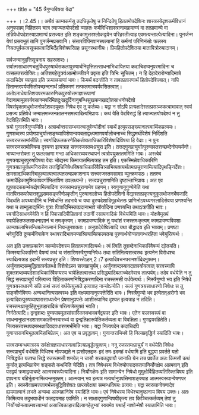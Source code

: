 +++
title = "45 त्रैगुण्यविषया वेदा"

+++
।।2.45।। अथैवं काम्यकर्मसु तदधिकृतेषु च निन्दितेषु हिततमोपदेशिनः
शास्त्रस्येदृशकर्मविधानं अनुपपन्नम् विहितस्य चात्र त्याज्यतयोपदेशो
व्याहतः कर्मविधिशास्त्राणामप्रामाण्यं वा तत्प्रामाण्ये वा
तन्निषेधोपदेशस्याप्रामाण्यं प्रसज्यत इति शङ्कामुत्तरश्लोकद्वयेन
परिहरतीत्याह एवमत्यन्ताल्पेत्यादिना। पुनर्जन्म येषां प्रसवभूतं तानि
पुनर्जन्मप्रसवानि। संसारविपिनवानस्पत्यानां हि कर्मणां परिणिनंसोः फलस्य
नियतपूर्वकत्वसूचकत्वादिभिर्देहविशेषपरिग्रहः प्रसूनस्थानीयः।
प्रियहितोपदेशितया मातापित्रोरुपादानम्।

सर्वजन्मानुवृत्तिसूचनाय सहस्रशब्दः।
सर्वात्मसाधारणचतुर्विधपुरुषार्थसकलापुरुषार्थनिवृत्तितत्साधनाभिधायितया
कदाचिदप्यनुपरमादिना च वत्सलतरत्वोक्तिः। अतिशयहेतुत्रयंआत्मोज्जीवने
प्रवृत्ता इति त्रिभिः सूचितम्। न हि देहादेरारोग्यादिमात्रे कदाचिदेव
व्यापृता इति क्रमात्त्रयाणां भावः। किमर्थं वदन्तीति न तावत्प्रतारणार्थं
हितोपदेशित्वात्। नापि हितान्तरपर्यवसितोपच्छन्दनार्थं प्रतिकरणं
तत्फलमात्रपर्यवसितत्वात्। अतोऽनाधेयातिशयपरमकारुणिकपुरुषोत्तमाज्ञारूपाणां
वेदानामामूलपर्यवसानमपरिमितदुःखदुर्दिनानुबन्धिसुखकणखद्योतसाधनोपदेशो
विषसंपृक्तमधुभोजनोपदेशवदयुक्तः निषेध एव तु कर्तव्यः। यद्वा न सोऽपि
प्रत्यक्षादेस्तत्प्रसञ्जकत्वाभावात् स्वयं प्रसज्य प्रतिषेधे
जम्बालमज्जनक्षालनसमत्वादित्यभिप्रायः। कथं वेति वेदविरुद्धं हि
त्याज्यतयोपदेश्यं न तु वेदविहितमिति भावः।  
त्रयो गुणास्त्रैगुण्यमिति। अत्रार्थान्तरासम्भवात्चातुर्वर्ण्यादीनां
स्वार्थे इत्युपसङ्ख्यानात्स्वार्थिकप्रत्ययः। गुणशब्दस्य
प्रयोगप्राचुर्यात्सङ्ख्याविशेषान्वयबलाद्वक्ष्यमाणपर्यालोचनाच्च
सिद्धमर्थविशेषं निर्दिशति सत्त्वरजस्तमांसीति।
स्वर्गादिफलकरणेतिकर्तव्यताधिकारिविशेषादिविषया हि वेदाः। न पुनः
सत्त्वरजस्तमोविषया दृश्यन्त इत्यत्राह सत्त्वरजस्तमःप्रचुरा इति।
तत्तद्गुणप्राचुर्यात्पुरुषास्तत्तच्छब्देनोपचर्यन्ते। भाष्यान्तरोक्ता तु
फललक्षणा मन्दा अधिकारव्यवस्थापनं त्वत्रोपयुक्ततममिति भावः। अस्त्वेवं
गुणत्रयप्रचुरपुरुषविषया वेदाः चोद्यस्य किमायातमित्यत्राह तम इति।
एकस्मिन्नेवाधिकारिणि गुणत्रयप्राचुर्यभ्रमनिरासेन
तत्तद्विधिनिषेधविषयाधिकारिवैचित्र्याभिव्यक्त्यर्थंतमःप्रचुराणामित्यादिपृथङ्निर्देशः।
तामसाद्यधिकारिबाहुल्याल्पत्वाल्पतरत्वप्रकाशनाय सत्त्वरजस्तमसामग्र
व्युत्क्रमपाठः। ततश्च क्रमादैहिकामुष्मिकापवर्गाभिलाषिण
उपलक्ष्यन्ते। सत्त्वप्रचुराणामिति दृष्टान्ताभिप्रायः। अत एव
ह्युपपादकग्रन्थेयद्येषामित्यादिना रजस्तमःप्रचुराणामेव
ग्रहणम्। स्वगुणानुगुण्येनेति यथा वातपित्तकफोपात्तशुद्धसमसङ्कीर्णप्रकृतीन्
पुरुषानालोच्य हितोपदेशिनो वैद्यास्तत्प्रकृत्यनुकूलभोजनभैषजादि विदधति
अपथ्यादीनि च निषेधन्ति तदभावे च यथा दुरुपदेशादिमूढचेतसः
प्राणिनोऽपथ्यगरलादिसेवया प्रणश्यन्ति यथा च ताम्बूलाद्यर्थिनः पुत्राः
पित्रादिभिस्तत्प्रदानाभावे चौर्यादिना प्रणश्यन्ति तथाऽत्रापीति
भावः। स्वर्गादिसाधनमेवेति न हि पिपासादिपीडितानां तदानीं रसायनादिकं
विधेयमिति भावः। मोक्षवैमुख्यं स्वापेक्षितफलसाधनाज्ञानं च तमःकृत्यम्।
कामप्रावण्यादिकं तु यथांशं रजस्तमःकृत्यम् कामप्रावण्यविवशाः
काम्यफलाभिसन्धिबलेनात्मानं नियन्तुमशक्ताः। अनुपादेयेष्वित्यादि यथा
बौद्धादय इति भाव्यम्। प्रणष्टा भवेयुरिति दुष्कर्मविपाकेन
स्थावरादिभावमप्याश्रित्याचित्कल्पतया पुरुषार्थयोग्यतागन्धरहिता
भवेयुरित्यर्थः।


अत इति उक्तप्रकारेण काम्योपदेशस्य हिततमत्वादित्यर्थः। त्वं त्विति
तुशब्देनाधिकारिवैषम्यं द्योतयति। किमस्याधिकारिणो वैषम्यं कथं च
संसारिणस्त्रैगुण्यनिषेधः तथा सतिनित्यसत्त्वस्थः इत्यनेन विरोधश्च
स्यादित्यत्राह इदानीं सत्त्वप्रचुर इति। शिष्यस्तेऽहम् 2।7
इत्यादिवचनपरामर्शादिदमुक्तम्। अर्जुनशब्दसम्बुद्धितात्पर्यलब्धो
विशेषोऽस्य सत्त्वप्राचुर्यम्। अर्जुनशब्दस्यावदातपर्यायत्वात्
सत्त्वस्यापि शुक्लशब्दव्यपदेशादधिकारिवैषम्यस्य चापेक्षितत्वात्तथा
प्रसिद्ध्यादिबलाच्चेदमेवात्र तात्पर्यम्। तदेव वर्धयेति न तु सिद्धं
सत्त्वप्राचुर्यं परित्यज्य विहिताकरणनिषिद्धकरणादिना रजस्तमसी
वर्धयेत्यर्थः। निस्त्रैगुण्यो भव इति निषेधे गुणत्रयसाधारणे सति कथं
सत्त्वं वर्धयेत्युच्यते इत्यत्राह नान्योऽन्येति। सत्यं गुणत्रयसाधारणो
निषेधः स तु सङ्कीर्णविषयः अन्यथानित्यसत्वस्थः इति वक्ष्यमाणानुपपत्तेरिति
भावः। निस्त्रैगुण्यो भव इत्येतत्अरोगो भव
इत्यादिवत्पुरुषव्यापारासाध्यत्वेन प्रेषणानुपपत्तेः आशीरूपामिव दृश्यत
इत्यत्राह न तदिति। रजस्तमःप्राचुर्यहेतुभूताहारादिकं परित्यजेत्युक्तं
भवति।  
निर्गतेत्यादि। द्वन्द्वशब्दः पुण्यपापमूलसांसारिकस्वभाववर्गद्वयपर इति
भावः। एतेन फलस्वरूपं वा साधनानुष्ठानदशासमकालीनस्वास्थ्यं वा
द्वन्द्वतिक्षारूपेतिकर्तव्यता वा विवक्षिता। गुणद्वयरहितेति।
नित्यसत्त्वस्थपदमब्भक्षादिवदवधारणगर्भमिति भावः। यद्वा नित्यपदेन कदाचिदपि
गुणान्तरानभिभूतत्वमिहाभिप्रेतम्। अत एव च प्रवृद्धत्वम्। गुणान्तराभिभवे
हि नित्यप्रवृद्धिर्न स्यादिति भावः।

सत्त्वसम्बन्धमात्रस्य सर्वक्षेत्रज्ञसाधारणत्वान्नित्यप्रवृद्धेत्युक्तम्।
ननु रजस्तमःप्राचुर्यं न वर्धयेति निषेधः सत्त्वप्राचुर्यं वर्धयेति
विधिश्च नोपपद्यते न ह्यसौएतद्रजः इदं तमः इदमहं वर्धयामि इति बुद्ध्या
प्रवर्तते यतो निषिद्ध्येत यतश्च सिद्धे रजस्तमसी शमयेत् न चासौ
सत्त्वतदुपायौ जानाति येन तत्र प्रवर्तेत अतः किमसौ कथं कुर्यात्
इत्यभिप्रायेण शङ्कते कथमिति चेदिति। तत्र निषेधस्य
विधेश्चोपपादकतयानिर्योगक्षेम आत्मवान् इति पदद्वयं क्रमाद्व्याचष्टे
आत्मस्वरूपेत्यादिना। निर्योगक्षेमः इति सामान्येन निषेधो
मुमुक्षोर्विहितव्यतिरिक्तविषय इति ज्ञापनाय
बहिर्भूतानामित्यन्तमुक्तम्। आत्मवान् भव इत्यत्र
मत्वर्थानुपपत्तिमाशङ्क्याह आत्मस्वरूपान्वेषणपर इति।
स्वस्यैवाप्रमत्ततागर्भस्वबुद्धिविशेषतः प्राप्त्यपेक्षया सम्बन्धविषयः
प्रत्ययः। यद्वा स्वरूपान्वेषणादेव ह्ययमात्मानं लभते अन्यथा आत्महानिरेव
स्यादिति भावः। एवं निषेधस्य विधेश्चानुष्ठानाय विषय उक्तः। अतः किमित्यत्र
तदुभयाधीनं फलद्वयमाह एवमिति। न साक्षाद्गुणान्विषयीकृत्य तव
किञ्चित्कर्तव्यम् तेषां तु निर्योगक्षेमत्वात्मवत्त्वाभ्यां
असात्त्विकाहारादित्यागहेतुभ्यां स्वयमेव यथार्हं नाशोन्मेषौ स्यातामिति
भावः।  
  
